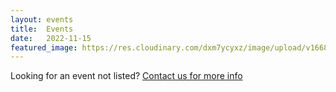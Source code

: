 ```yaml
---
layout: events
title:  Events
date:   2022-11-15
featured_image: https://res.cloudinary.com/dxm7ycyxz/image/upload/v1668016935/2022/04/christian-lue-kBk9ysFIp44-unsplash-1_jxhctt.jpg
---
```



Looking for an event not listed? [Contact us for more info](/learn-more/contact-us/)
